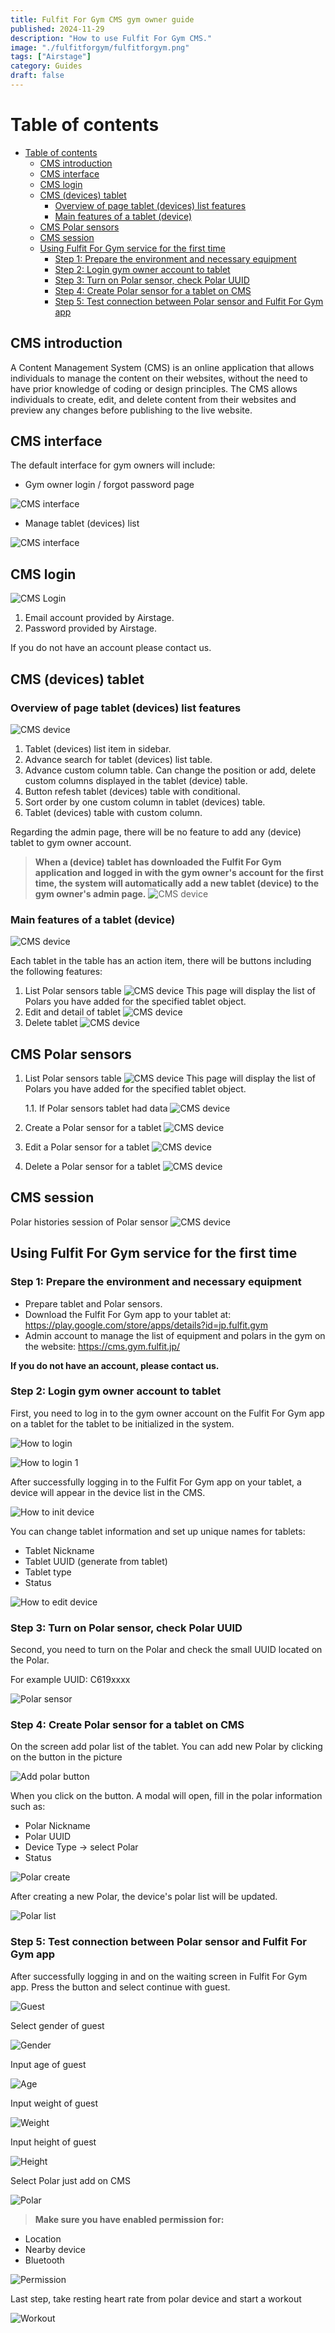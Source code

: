 ```yaml
---
title: Fulfit For Gym CMS gym owner guide
published: 2024-11-29
description: "How to use Fulfit For Gym CMS."
image: "./fulfitforgym/fulfitforgym.png"
tags: ["Airstage"]
category: Guides
draft: false
---
```


# Table of contents

- [Table of contents](#table-of-contents)
  - [CMS introduction](#cms-introduction)
  - [CMS interface](#cms-interface)
  - [CMS login](#cms-login)
  - [CMS (devices) tablet](#cms-devices-tablet)
    - [Overview of page tablet (devices) list features](#overview-of-page-tablet-devices-list-features)
    - [Main features of a tablet (device)](#main-features-of-a-tablet-device)
  - [CMS Polar sensors](#cms-polar-sensors)
  - [CMS session](#cms-session)
  - [Using Fulfit For Gym service for the first time](#using-fulfit-for-gym-service-for-the-first-time)
    - [Step 1: Prepare the environment and necessary equipment](#step-1-prepare-the-environment-and-necessary-equipment)
    - [Step 2: Login gym owner account to tablet](#step-2-login-gym-owner-account-to-tablet)
    - [Step 3: Turn on Polar sensor, check Polar UUID](#step-3-turn-on-polar-sensor-check-polar-uuid)
    - [Step 4: Create Polar sensor for a tablet on CMS](#step-4-create-polar-sensor-for-a-tablet-on-cms)
    - [Step 5: Test connection between Polar sensor and Fulfit For Gym app](#step-5-test-connection-between-polar-sensor-and-fulfit-for-gym-app)

## CMS introduction

A Content Management System (CMS) is an online application that allows individuals to manage the content on their websites, without the need to have prior knowledge of coding or design principles. The CMS allows individuals to create, edit, and delete content from their websites and preview any changes before publishing to the live website.

## CMS interface

The default interface for gym owners will include:

- Gym owner login / forgot password page

![CMS interface](./fulfitforgym/interface1.png)

- Manage tablet (devices) list

![CMS interface](./fulfitforgym/interface2.png)

## CMS login

![CMS Login](./fulfitforgym/login.png)

1. Email account provided by Airstage.
2. Password provided by Airstage.

If you do not have an account please contact us.

## CMS (devices) tablet

### Overview of page tablet (devices) list features

![CMS device](./fulfitforgym/devices.png)

1. Tablet (devices) list item in sidebar.
2. Advance search for tablet (devices) list table.
3. Advance custom column table. Can change the position or add, delete custom columns displayed in the tablet (device) table.
4. Button refesh tablet (devices) table with conditional.
5. Sort order by one custom column in tablet (devices) table.
6. Tablet (devices) table with custom column.

Regarding the admin page, there will be no feature to add any (device) tablet to gym owner account.
> **When a (device) tablet has downloaded the Fulfit For Gym application and logged in with the gym owner's account for the first time, the system will automatically add a new tablet (device) to the gym owner's admin page.**
![CMS device](./fulfitforgym/devices-had-data.png)

### Main features of a tablet (device)

![CMS device](./fulfitforgym/main-features-of-a-tablet.png)

Each tablet in the table has an action item, there will be buttons including the following features:

1. List Polar sensors table
![CMS device](./fulfitforgym/polar-list.png)
This page will display the list of Polars you have added for the specified tablet object.
1. Edit and detail of tablet
![CMS device](./fulfitforgym/device-edit.png)
1. Delete tablet
![CMS device](./fulfitforgym/device-delete.png)

## CMS Polar sensors

1. List Polar sensors table
![CMS device](./fulfitforgym/polar-list.png)
This page will display the list of Polars you have added for the specified tablet object.

    1.1. If Polar sensors tablet had data
![CMS device](./fulfitforgym/polar-list-had-data.png)

2. Create a Polar sensor for a tablet
![CMS device](./fulfitforgym/polar-create.png)

3. Edit a Polar sensor for a tablet
![CMS device](./fulfitforgym/polar-edit.png)

4. Delete a Polar sensor for a tablet
![CMS device](./fulfitforgym/polar-delete.png)

## CMS session

Polar histories session of Polar sensor
![CMS device](./fulfitforgym/session-list.png)

## Using Fulfit For Gym service for the first time

### Step 1: Prepare the environment and necessary equipment

- Prepare tablet and Polar sensors.
- Download the Fulfit For Gym app to your tablet at: <https://play.google.com/store/apps/details?id=jp.fulfit.gym>
- Admin account to manage the list of equipment and polars in the gym on the website: <https://cms.gym.fulfit.jp/>

**If you do not have an account, please contact us.**

### Step 2: Login gym owner account to tablet

First, you need to log in to the gym owner account on the Fulfit For Gym app on a tablet for the tablet to be initialized in the system.

![How to login](./fulfitforgym/how-to-login.jpeg)

![How to login 1](./fulfitforgym/how-to-login-1.jpeg)

After successfully logging in to the Fulfit For Gym app on your tablet, a device will appear in the device list in the CMS.

![How to init device](./fulfitforgym/how-to-init-device.png)

You can change tablet information and set up unique names for tablets:

- Tablet Nickname
- Tablet UUID (generate from tablet)
- Tablet type
- Status

![How to edit device](./fulfitforgym/how-to-edit-device.png)

### Step 3: Turn on Polar sensor, check Polar UUID

Second, you need to turn on the Polar and check the small UUID located on the Polar.

For example UUID: C619xxxx

![Polar sensor](./fulfitforgym/polar-sensor.webp)

### Step 4: Create Polar sensor for a tablet on CMS

On the screen add polar list of the tablet. You can add new Polar by clicking on the button in the picture

![Add polar button](./fulfitforgym/how-to-create-polar.png)

When you click on the button. A modal will open, fill in the polar information such as:

- Polar Nickname
- Polar UUID
- Device Type -> select Polar
- Status

![Polar create](./fulfitforgym/how-to-create-polar-1.png)

After creating a new Polar, the device's polar list will be updated.

![Polar list](./fulfitforgym/how-to-list-polar.png)

### Step 5: Test connection between Polar sensor and Fulfit For Gym app

After successfully logging in and on the waiting screen in Fulfit For Gym app. Press the button and select continue with guest.

![Guest](./fulfitforgym/how-to-with-guest.jpeg)

Select gender of guest

![Gender](./fulfitforgym/how-to-with-guest-gender.jpeg)

Input age of guest

![Age](./fulfitforgym/how-to-with-guest-age.jpeg)

Input weight of guest

![Weight](./fulfitforgym/how-to-with-guest-weight.jpeg)

Input height of guest

![Height](./fulfitforgym/how-to-with-guest-height.jpeg)

Select Polar just add on CMS

![Polar](./fulfitforgym/how-to-with-guest-select-polar.jpeg)

> **Make sure you have enabled permission for:**

- Location
- Nearby device
- Bluetooth

![Permission](./fulfitforgym/how-to-permission.jpeg)

Last step, take resting heart rate from polar device and start a workout

![Workout](./fulfitforgym/how-to-workout.jpeg)
